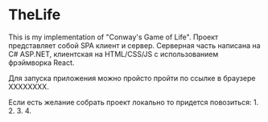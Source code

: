 # TheLife
This is my implementation of "Conway's Game of Life".
Проект представляет собой SPA клиент и сервер. Серверная часть написана на C# ASP.NET, клиентская на HTML/CSS/JS с использованием фрэймворка React.

Для запуска приложения можно пройсто пройти по ссылке в браузере ХХХХХХХХ.

Если есть желание собрать проект локально то придется повозиться:
1.
2.
3.
4.
